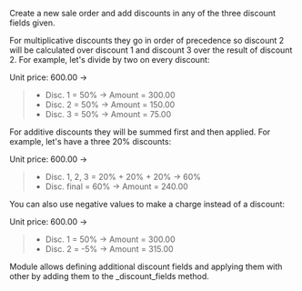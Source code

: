 Create a new sale order and add discounts in any of the three discount
fields given.

For multiplicative discounts they go in order of precedence so discount
2 will be calculated over discount 1 and discount 3 over the result of
discount 2. For example, let's divide by two on every discount:

Unit price: 600.00 -\>

> - Disc. 1 = 50% -\> Amount = 300.00
> - Disc. 2 = 50% -\> Amount = 150.00
> - Disc. 3 = 50% -\> Amount = 75.00

For additive discounts they will be summed first and then applied. For
example, let's have a three 20% discounts:

Unit price: 600.00 -\>

> - Disc. 1, 2, 3 = 20% + 20% + 20% -\> 60%
> - Disc. final = 60% -\> Amount = 240.00

You can also use negative values to make a charge instead of a discount:

Unit price: 600.00 -\>

> - Disc. 1 = 50% -\> Amount = 300.00
> - Disc. 2 = -5% -\> Amount = 315.00

Module allows defining additional discount fields and applying them with
other by adding them to the \_discount_fields method.
